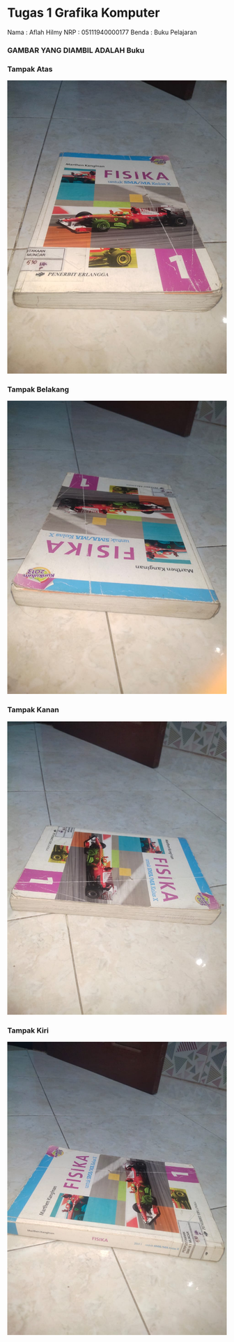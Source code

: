 # Tugas 1 Grafika Komputer

Nama : Aflah Hilmy
NRP : 05111940000177
Benda : Buku Pelajaran

### GAMBAR YANG DIAMBIL ADALAH Buku
### Tampak Atas
<img src ="images/depan atas.jpeg">

### Tampak Belakang
<img src ="images/Belakang atas.jpeg">

### Tampak Kanan
<img src ="images/kanan atas.jpeg">

### Tampak Kiri
<img src ="images/kiri atas.jpeg">
